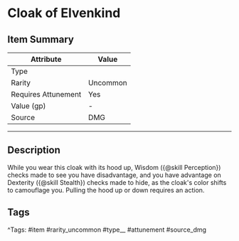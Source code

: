 # Cloak of Elvenkind

## Item Summary

| Attribute            | Value                        |
|----------------------|------------------------------|
| Type                 |   |
| Rarity               | Uncommon             |
| Requires Attunement  | Yes                |
| Value (gp)           | -    |
| Source               | DMG |

---

## Description

While you wear this cloak with its hood up, Wisdom ({@skill Perception}) checks made to see you have disadvantage, and you have advantage on Dexterity ({@skill Stealth}) checks made to hide, as the cloak's color shifts to camouflage you. Pulling the hood up or down requires an action.

## Tags

^Tags: #item #rarity_uncommon #type__ #attunement #source_dmg
